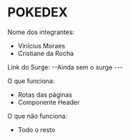 # POKEDEX

Nome dos integrantes: 
- Vinícius Moraes
- Cristiane da Rocha

Link do Surge: --Ainda sem o surge ---

O que funciona:
- Rotas das páginas
- Componente Header

O que não funciona: 
- Todo o resto